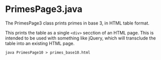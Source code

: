 # PrimesPage3.java

The PrimesPage3 class prints primes in base 3, in HTML table format.

This prints the table as a single `<div>` secction of an HTML page.
This is intended to be used with something like jQuery, which will 
transclude the table into an existing HTML page.

```
java PrimesPage10 > primes_base10.html
```

